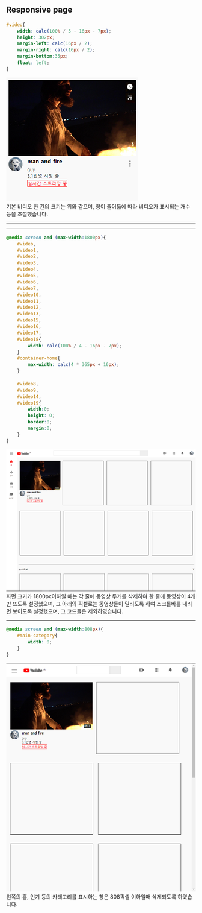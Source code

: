 ## Responsive page


```css
#video{
    width: calc(100% / 5 - 16px - 7px);
    height: 302px;
    margin-left: calc(16px / 2);
    margin-right: calc(16px / 2);
    margin-bottom:35px;
    float: left;
}
```
![responsive](/readmeimages/responsive1.PNG)  
기본 비디오 한 칸의 크기는 위와 같으며, 창이 줄어듦에 따라 비디오가 표시되는 개수 등을 조절했습니다.

---

---
```css
@media screen and (max-width:1800px){
    #video,
    #video1,
    #video2,
    #video3,
    #video4,
    #video5,
    #video6,
    #video7,
    #video10,
    #video11,
    #video12,
    #video13,
    #video15,
    #video16,
    #video17,
    #video18{
        width: calc(100% / 4 - 16px - 7px);
    }
    #container-home{
        max-width: calc(4 * 365px + 16px);
    }

    #video8,
    #video9,
    #video14,
    #video19{
        width:0;
        height: 0; 
        border:0;
        margin:0;
    }
}
```
![responsive1](/readmeimages/responsive3.PNG)  
화면 크기가 1800px이하일 때는 각 줄에 동영상 두개를 삭제하여 한 줄에 동영상이 4개만 뜨도록 설정했으며, 그 아래의 픽셀로는 동영상들이 밀리도록 하여 스크롤바를 내리면 보이도록 설정했으며, 그 코드들은 제외하였습니다.

---

```css
@media screen and (max-width:808px){
    #main-category{
        width: 0;
    }
}
```
![responsive2](/readmeimages/responsive2.PNG)  
왼쪽의 홈, 인기 등의 카테고리를 표시하는 창은 808픽셀 이하일때 삭제되도록 하였습니다.